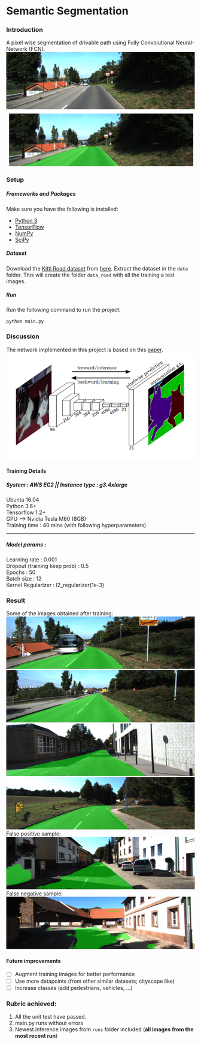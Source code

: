 # Semantic Segmentation
### Introduction
A pixel wise segmentation of drivable path using Fully Convolutional Neural-Network (FCN).
![task at hand](https://github.com/askmuhsin/semantic-seg-drivable-path/blob/master/images/task_explain.png)

### Setup
##### Frameworks and Packages
Make sure you have the following is installed:
 - [Python 3](https://www.python.org/)
 - [TensorFlow](https://www.tensorflow.org/)
 - [NumPy](http://www.numpy.org/)
 - [SciPy](https://www.scipy.org/)
##### Dataset
Download the [Kitti Road dataset](http://www.cvlibs.net/datasets/kitti/eval_road.php) from [here](http://www.cvlibs.net/download.php?file=data_road.zip).  Extract the dataset in the `data` folder.  This will create the folder `data_road` with all the training a test images.

##### Run
Run the following command to run the project:
```
python main.py
```

### Discussion
The network implemented in this project is based on this [paper](https://arxiv.org/pdf/1605.06211.pdf).    
![fcn structure](https://github.com/askmuhsin/semantic-seg-drivable-path/blob/master/images/fcn_schema.png)

#### Training Details
##### System :    AWS EC2 || Instance type : g3.4xlarge     
Ubuntu 16.04    
Python 3.6+    
Tensorflow 1.2+     
GPU --> Nvidia Tesla M60 (8GB)    
Training time : 40 mins (with following hyperparameters)     

---
##### Model params :    
Learning rate : 0.001    
Dropout (training keep prob) : 0.5    
Epochs : 50    
Batch size : 12    
Kernel Regularizer : l2_regularizer(1e-3)     

### Result
Some of the images obtained after training:    
![sample_1](https://github.com/askmuhsin/semantic-seg-drivable-path/blob/master/images/um_000032.png)
![sample_2](https://github.com/askmuhsin/semantic-seg-drivable-path/blob/master/images/um_000034.png)
![sample_3](https://github.com/askmuhsin/semantic-seg-drivable-path/blob/master/images/um_000072.png)
![sample_4](https://github.com/askmuhsin/semantic-seg-drivable-path/blob/master/images/um_000085.png)    
False positive sample:    
![sample_5](https://github.com/askmuhsin/semantic-seg-drivable-path/blob/master/images/um_000078.png)     
False negative sample:     
![sample_6](https://github.com/askmuhsin/semantic-seg-drivable-path/blob/master/runs/1526462155.1956172/um_000073.png)   

#### Future improvements
- [ ] Augment training images for better performance     
- [ ] Use more datapoints (from other similar datasets; cityscape like)    
- [ ] Increase classes (add pedestrians, vehicles, ...)      

### Rubric achieved:
1. All the unit test have passed.
2. main.py runs without errors
3. Newest inference images from `runs` folder included  (**all images from the most recent run**)
